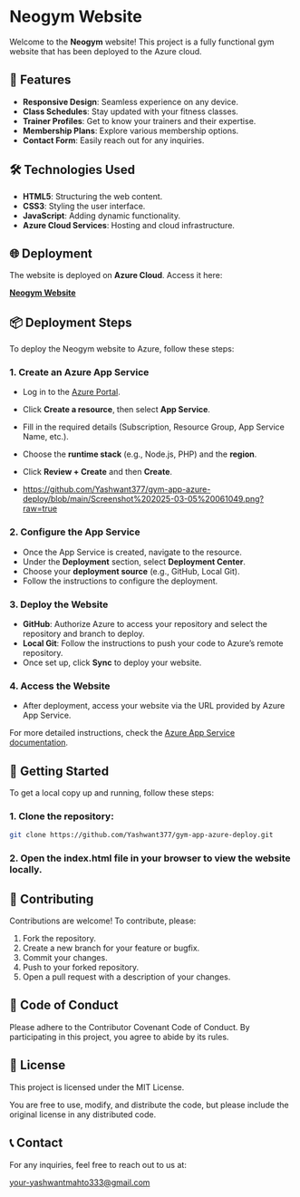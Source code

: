 # Neogym Website

Welcome to the **Neogym** website! This project is a fully functional gym website that has been deployed to the Azure cloud.

## 🚀 Features

- **Responsive Design**: Seamless experience on any device.
- **Class Schedules**: Stay updated with your fitness classes.
- **Trainer Profiles**: Get to know your trainers and their expertise.
- **Membership Plans**: Explore various membership options.
- **Contact Form**: Easily reach out for any inquiries.

## 🛠 Technologies Used

- **HTML5**: Structuring the web content.
- **CSS3**: Styling the user interface.
- **JavaScript**: Adding dynamic functionality.
- **Azure Cloud Services**: Hosting and cloud infrastructure.

## 🌐 Deployment

The website is deployed on **Azure Cloud**. Access it here:

[**Neogym Website**](http://chair.azurewebsites.net)

## 📦 Deployment Steps

To deploy the Neogym website to Azure, follow these steps:

### 1. **Create an Azure App Service**

- Log in to the [Azure Portal](https://portal.azure.com/).
- Click **Create a resource**, then select **App Service**.
- Fill in the required details (Subscription, Resource Group, App Service Name, etc.).
- Choose the **runtime stack** (e.g., Node.js, PHP) and the **region**.
- Click **Review + Create** and then **Create**.

- https://github.com/Yashwant377/gym-app-azure-deploy/blob/main/Screenshot%202025-03-05%20061049.png?raw=true

### 2. **Configure the App Service**

- Once the App Service is created, navigate to the resource.
- Under the **Deployment** section, select **Deployment Center**.
- Choose your **deployment source** (e.g., GitHub, Local Git).
- Follow the instructions to configure the deployment.

### 3. **Deploy the Website**

- **GitHub**: Authorize Azure to access your repository and select the repository and branch to deploy.
- **Local Git**: Follow the instructions to push your code to Azure’s remote repository.
- Once set up, click **Sync** to deploy your website.

### 4. **Access the Website**

- After deployment, access your website via the URL provided by Azure App Service.

For more detailed instructions, check the [Azure App Service documentation](https://docs.microsoft.com/en-us/azure/app-service/).

## 🚀 Getting Started

To get a local copy up and running, follow these steps:

### 1. Clone the repository:

```sh
git clone https://github.com/Yashwant377/gym-app-azure-deploy.git
```

### 2. Open the index.html file in your browser to view the website locally.

## 🤝 Contributing

Contributions are welcome! To contribute, please:

1. Fork the repository.
2. Create a new branch for your feature or bugfix.
3. Commit your changes.
4. Push to your forked repository.
5. Open a pull request with a description of your changes.

## 📝 Code of Conduct

Please adhere to the Contributor Covenant Code of Conduct. By participating in this project, you agree to abide by its rules.

## 📝 License

This project is licensed under the MIT License.

You are free to use, modify, and distribute the code, but please include the original license in any distributed code.

## 📞 Contact

For any inquiries, feel free to reach out to us at:

your-yashwantmahto333@gmail.com
